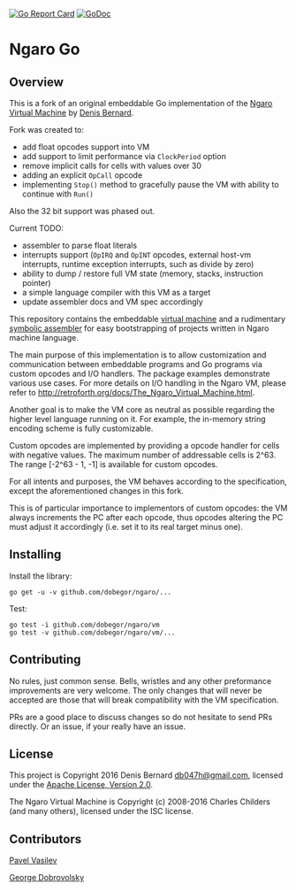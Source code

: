 [![Go Report Card](https://goreportcard.com/badge/github.com/dobegor/ngaro)](https://goreportcard.com/report/github.com/dobegor/ngaro)
[![GoDoc](https://godoc.org/github.com/dobegor/ngaro/vm?status.svg)](https://godoc.org/github.com/dobegor/ngaro/vm)

# Ngaro Go

## <a name="pkg-overview">Overview</a>
This is a fork of an original embeddable Go implementation of the [Ngaro Virtual Machine](http://retroforth.org/docs/The_Ngaro_Virtual_Machine.html) by [Denis Bernard](https://github.com/db47h/ngaro).

Fork was created to: 
- add float opcodes support into VM 
- add support to limit performance via `ClockPeriod` option
- remove implicit calls for cells with values over 30 
- adding an explicit `OpCall` opcode
- implementing `Stop()` method to gracefully pause the VM with ability to continue with `Run()`

Also the 32 bit support was phased out.

Current TODO:
- assembler to parse float literals
- interrupts support (`OpIRQ` and `OpINT` opcodes, external host-vm interrupts, runtime exception interrupts, such as divide by zero)
- ability to dump / restore full VM state (memory, stacks, instruction pointer)
- a simple language compiler with this VM as a target
- update assembler docs and VM spec accordingly

This repository contains the embeddable [virtual
machine](https://godoc.org/github.com/dobegor/ngaro/vm) and a rudimentary
[symbolic assembler](https://godoc.org/github.com/dobegor/ngaro/asm)
for easy bootstrapping of projects written in Ngaro machine language.

The main purpose of this implementation is to allow customization and
communication between embeddable programs and Go programs via custom opcodes and
I/O handlers. The package examples demonstrate various use cases. 
For more details on I/O handling in the Ngaro VM, please refer to http://retroforth.org/docs/The_Ngaro_Virtual_Machine.html.

Another goal is to make the VM core as neutral as possible regarding the higher
level language running on it. For example, the in-memory string encoding scheme
is fully customizable.

Custom opcodes are implemented by providing a opcode handler for cells with negative values.
The maximum number of addressable cells is 2^63. The range [-2^63 - 1, -1] is available
for custom opcodes.

For all intents and purposes, the VM behaves according to the specification, except the 
aforementioned changes in this fork.

This is of particular importance to implementors of custom opcodes: the VM
always increments the PC after each opcode, thus opcodes altering the PC must
adjust it accordingly (i.e. set it to its real target minus one).

## Installing

Install the library:

	go get -u -v github.com/dobegor/ngaro/...

Test:

	go test -i github.com/dobegor/ngaro/vm
	go test -v github.com/dobegor/ngaro/vm/...

## Contributing

No rules, just common sense. Bells, wristles and any other preformance improvements are very
welcome. The only changes that will never be accepted are those that will break compatibility
with the VM specification.

PRs are a good place to discuss changes so do not hesitate to send PRs directly. Or an issue, if your really have an issue.

## License

This project is Copyright 2016 Denis Bernard <db047h@gmail.com>, licensed under
the [Apache License, Version 2.0](http://www.apache.org/licenses/LICENSE-2.0).

The Ngaro Virtual Machine is Copyright (c) 2008-2016 Charles
Childers (and many others), licensed under the ISC license.

## Contributors
[Pavel Vasilev](https://github.com/exploser/)

[George Dobrovolsky](https://github.com/dobegor/)